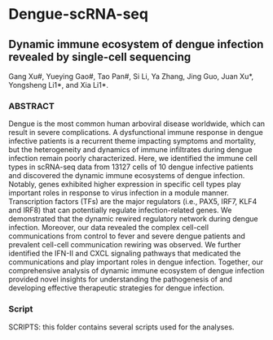 # Dengue-scRNA-seq
## Dynamic immune ecosystem of dengue infection revealed by single-cell sequencing

Gang Xu#, Yueying Gao#, Tao Pan#, Si Li, Ya Zhang, Jing Guo, Juan Xu*, Yongsheng Li1*, and Xia Li1*.

### ABSTRACT

Dengue is the most common human arboviral disease worldwide, which can result in severe complications. A dysfunctional immune response in dengue infective patients is a recurrent theme impacting symptoms and mortality, but the heterogeneity and dynamics of immune infiltrates during dengue infection remain poorly characterized. Here, we identified the immune cell types in scRNA-seq data from 13127 cells of 10 dengue infective patients and discovered the dynamic immune ecosystems of dengue infection. Notably, genes exhibited higher expression in specific cell types play important roles in response to virus infection in a module manner. Transcription factors (TFs) are the major regulators (i.e., PAX5, IRF7, KLF4 and IRF8) that can potentially regulate infection-related genes. We demonstrated that the dynamic rewired regulatory network during dengue infection. Moreover, our data revealed the complex cell-cell communications from control to fever and severe dengue patients and prevalent cell-cell communication rewiring was observed. We further identified the IFN-II and CXCL signaling pathways that medicated the communications and play important roles in dengue infection. Together, our comprehensive analysis of dynamic immune ecosystem of dengue infection provided novel insights for understanding the pathogenesis of and developing effective therapeutic strategies for dengue infection.

### Script
SCRIPTS: this folder contains several scripts used for the analyses.


